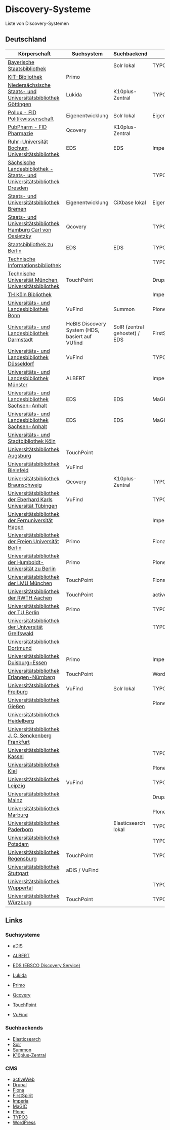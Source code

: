 # Discovery-Systeme

Liste von Discovery-Systemen

## Deutschland

| Körperschaft                                                                                            | Suchsystem       | Suchbackend     | CMS              |
| ------------------------------------------------------------------------------------------------------- | ---------------- | --------------- | ---------------- |
| [Bayerische Staatsbibliothek](https://www.bsb-muenchen.de/)                                             |                  | Solr lokal      | TYPO3            |
| [KIT-Bibliothek](https://www.bibliothek.kit.edu/)                                                       | Primo            |                 |                  |
| [Niedersächsische Staats- und Universitätsbibliothek Göttingen](http://www.sub.uni-goettingen.de/)      | Lukida           | K10plus-Zentral | TYPO3            |
| [Pollux - FID Politikwissenschaft](https://www.pollux-fid.de/)                                          | Eigenentwicklung | Solr lokal      | Eigenentwicklung |
| [PubPharm - FID Pharmazie](https://www.pubpharm.de/)                                                    | Qcovery          | K10plus-Zentral |                  |
| [Ruhr-Universität Bochum, Universitätsbibliothek](http://www.ub.ruhr-uni-bochum.de)                     | EDS              | EDS             | Imperia          |
| [Sächsische Landesbibliothek - Staats- und Universitätsbibliothek Dresden](http://www.slub-dresden.de/) |                  |                 | TYPO3            |
| [Staats- und Universitätsbibliothek Bremen](https://suub.uni-bremen.de/)                                | Eigenentwicklung | CiXbase lokal   | Eigenentwicklung |
| [Staats- und Universitätsbibliothek Hamburg Carl von Ossietzky](http://www.sub.uni-hamburg.de/)         | Qcovery          |                 | TYPO3            |
| [Staatsbibliothek zu Berlin](https://staatsbibliothek-berlin.de/)                                       | EDS              | EDS             | TYPO3            |
| [Technische Informationsbibliothek](https://www.tib.eu/)                                                |                  |                 | TYPO3            |
| [Technische Universität München, Universitätsbibliothek](http://www.ub.tum.de)                          | TouchPoint       |                 | Drupal           |
| [TH Köln Bibliothek](https://www.th-koeln.de/bibliothek)                                                |                  |                 | Imperia          |
| [Universitäts- und Landesbibliothek Bonn](http://www.ulb.uni-bonn.de)                                   | VuFind           |  Summon               | Plone            |
| [Universitäts- und Landesbibliothek Darmstadt](https://www.ulb.tu-darmstadt.de/)                        | HeBIS Discovery System (HDS, basiert auf VUfind |SolR (zentral gehostet) / EDS | FirstSpirit      |
| [Universitäts- und Landesbibliothek Düsseldorf](http://www.ulb.hhu.de/)                                 | VuFind           |                 | TYPO3            |
| [Universitäts- und Landesbibliothek Münster](http://www.ulb.uni-muenster.de/)                           | ALBERT           |                 |         Imperia         |
| [Universitäts- und Landesbibliothek Sachsen-Anhalt](http://bibliothek.uni-halle.de)                     | EDS              | EDS             | MaGIC            |
| [Universitäts- und Landesbibliothek Sachsen-Anhalt](https://bibliothek.uni-halle.de/)                   | EDS              | EDS             | MaGIC            |
| [Universitäts- und Stadtbibliothek Köln](https://www.ub.uni-koeln.de/)                                  |                  |                 |                  |
| [Universitätsbibliothek Augsburg](http://www.bibliothek.uni-augsburg.de)                                | TouchPoint       |                 |                  |
| [Universitätsbibliothek Bielefeld](http://www.ub.uni-bielefeld.de)                                      | VuFind           |                 |                  |
| [Universitätsbibliothek Braunschweig](https://www.tu-braunschweig.de/ub)                                | Qcovery          | K10plus-Zentral | TYPO3            |
| [Universitätsbibliothek der Eberhard Karls Universität Tübingen](http://www.ub.uni-tuebingen.de)        | VuFind           |                 | TYPO3            |
| [Universitätsbibliothek der Fernuniversität Hagen](http://www.fernuni-hagen.de/bibliothek)              |                  |                 | Imperia          |
| [Universitätsbibliothek der Freien Universität Berlin](http://www.ub.fu-berlin.de)                      | Primo            |                 | Fiona            |
| [Universitätsbibliothek der Humboldt-Universität zu Berlin](http://www.ub.hu-berlin.de/)                | Primo            |                 | Plone            |
| [Universitätsbibliothek der LMU München](https://www.ub.uni-muenchen.de/)                               | TouchPoint       |                 | Fiona            |
| [Universitätsbibliothek der RWTH Aachen](http://www.ub.rwth-aachen.de)                                  | TouchPoint       |                 | activeWeb        |
| [Universitätsbibliothek der TU Berlin](https://www.tu.berlin/ub/)                                       | Primo            |                 | TYPO3            |
| [Universitätsbibliothek der Universität Greifswald](https://ub.uni-greifswald.de/)                      |                  |                 | TYPO3            |
| [Universitätsbibliothek Dortmund](http://www.ub.tu-dortmund.de)                                         |                  |                 |                  |
| [Universitätsbibliothek Duisburg-Essen](https://www.uni-due.de/ub/)                                     | Primo            |                 | Imperia          |
| [Universitätsbibliothek Erlangen-Nürnberg](http://www.ub.fau.de)                                        | TouchPoint       |                 | WordPress        |
| [Universitätsbibliothek Freiburg](https://ub.uni-freiburg.de/)                                          | VuFind           | Solr lokal      | TYPO3            |
| [Universitätsbibliothek Gießen](http://www.uni-giessen.de/ub/)                                          |                  |                 | Plone            |
| [Universitätsbibliothek Heidelberg](http://www.ub.uni-hd.de/)                                           |                  |                 |                  |
| [Universitätsbibliothek J. C. Senckenberg Frankfurt](http://www.ub.uni-frankfurt.de)                    |                  |                 |                  |
| [Universitätsbibliothek Kassel](https://www.uni-kassel.de/ub/)                                          |                  |                 | TYPO3            |
| [Universitätsbibliothek Kiel](http://www.ub.uni-kiel.de/)                                               |                  |                 | Plone            |
| [Universitätsbibliothek Leipzig](http://www.ub.uni-leipzig.de/)                                         | VuFind           |                 | TYPO3            |
| [Universitätsbibliothek Mainz](http://www.ub.uni-mainz.de)                                              |                  |                 | Drupal           |
| [Universitätsbibliothek Marburg](https://www.uni-marburg.de/de/ub)                                      |                  |                 | Plone            |
| [Universitätsbibliothek Paderborn](https://www.ub.uni-paderborn.de/)                                    |                  | Elasticsearch lokal | TYPO3 |
| [Universitätsbibliothek Potsdam](https://www.ub.uni-potsdam.de/)                                        |                  |                 | TYPO3            |
| [Universitätsbibliothek Regensburg](http://www.bibliothek.uni-regensburg.de/)                           | TouchPoint       |                 | TYPO3            |
| [Universitätsbibliothek Stuttgart](http://www.ub.uni-stuttgart.de/)                                     | aDIS / VuFind    |                 |                  |
| [Universitätsbibliothek Wuppertal](http://www.bib.uni-wuppertal.de)                                     |                  |                 | TYPO3            |
| [Universitätsbibliothek Würzburg](https://www.bibliothek.uni-wuerzburg.de/)                             | TouchPoint       |                 | TYPO3            |

## Links

### Suchsysteme

- [aDIS](https://www.astec.de/)
- [ALBERT](https://www.kobv.de/services/hosting/albert/)
- [EDS (EBSCO Discovery Service)](https://www.ebsco.com/products/ebsco-discovery-service)
- [Lukida](https://www.lukida.org/)
- [Primo](https://exlibrisgroup.com/products/primo-discovery-service/)
- [Qcovery](https://www.qcovery.de/)

- [TouchPoint](https://www.oclc.org/de/touchpoint.html)
- [VuFind](https://vufind.org/)

### Suchbackends
- [Elasticsearch](https://www.elastic.co/elasticsearch/)
- [Solr](https://solr.apache.org/)
- [Summon](https://exlibrisgroup.com/products/summon-library-discovery/)
- [K10plus-Zentral](https://verbundwiki.gbv.de/display/VZG/K10plus-Zentral)

### CMS

- [activeWeb](https://www.active-web.de/)
- [Drupal](https://www.drupal.org/)
- [Fiona](https://fiona.justrelate.com/)
- [FirstSpirit](https://www.e-spirit.com/)
- [Imperia](https://www.pirobase-imperia.com/)
- [MaGIC](https://www.magic.uni-halle.de/)
- [Plone](https://plone.org/)
- [TYPO3](https://typo3.org/)
- [WordPress](https://wordpress.org/)

